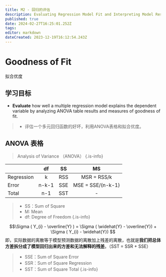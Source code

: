 ```yaml
---
title: M2 - 回归的评估
description: Evaluating Regression Model Fit and Interpreting Model Results
published: true
date: 2024-02-27T16:25:01.252Z
tags: 
editor: markdown
dateCreated: 2023-12-19T16:12:54.243Z
---
```


# Goodness of Fit
拟合优度

## 学习目标
- **Evaluate** how well a multiple regression model explains the dependent variable by analyzing ANOVA table results and measures of goodness of fit.

> - 评估一个多元回归函数的好坏，利用ANOVA表格和拟合优度。

## ANOVA 表格
> Analysis of Variance （ANOVA）
{.is-info}

| | df | SS | MS |
| --- | :---: | :---: | :---: |
| Regression | k | RSS | MSR = RSS/k |
| Error | n-k-1 | SSE | MSE = SSE/(n-k-1) |
| Total | n-1 | SST | - |

> - SS：Sum of Square
> - M: Mean
> - df: Degree of Freedom
{.is-info}

$$\Sigma ( Y_{i} - \overline{Y} ) = \Sigma ( \widehat{Y} -  \overline{Y}) + \Sigma ( Y_{i} -  \widehat{Y}) $$
即，实际数据的离散等于模型预测数据的离散加上残差的离散，也就是**我们把总体方差拆分成了模型回归出来的方差和无法解释的残差**。（SST = SSR + SSE）

> - SSE：Sum of Square Error
> - SSR：Sum of Square Regression
> - SST：Sum of Square Total
{.is-info}